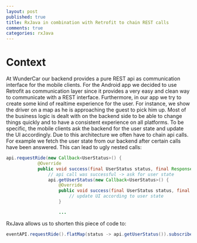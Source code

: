 ```yaml
---
layout: post
published: true
title: RxJava in combination with Retrofit to chain REST calls
comments: true
categories: rxJava
---
```


# Context
At WunderCar our backend provides a pure REST api as communication interface for the mobile clients. For the Android app we decided to use Retrofit as communication layer since it provides a very easy and clean way to communicate with a REST interface.
Furthermore, in our app we try to create some kind of realtime experience for the user. For instance, we show the driver on a map as he is approaching the guest to pick him up. Most of the business logic is dealt with on the backend side to be able to change things quickly and to have a consistent experience on all platforms. To be specific, the mobile clients ask the backend for the user state and update the UI accordingly. Due to this architecture we often have to chain api calls. For example we fetch the user state from our backend after certain calls have been answered. This can lead to ugly nested calls:

```java
api.requestRide(new Callback<UserStatus>() {
         	@Override
            public void success(final UserStatus status, final Response response) {
            	// api call was successful -> ask for user state
				api.getUserStatus(new Callback<UserStatus>() {
                    @Override
                    public void success(final UserStatus status, final Response response) {
                    	// update UI according to user state
					}

					...
```
RxJava allows us to shorten this piece of code to:
```java
eventAPI.requestRide().flatMap(status -> api.getUserStatus()).subscribe(onComplete, onError); // with callbacks onComplete and onError
```
